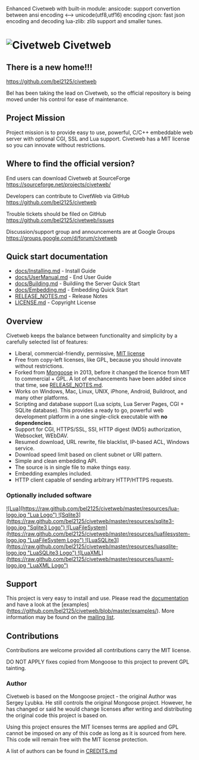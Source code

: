 Enhanced Civetweb with built-in module:
ansicode: support convertion between ansi encoding &lt;--&gt; unicode(utf8,utf16) encoding 
cjson: fast json encoding and decoding
lua-zlib: zlib support
and smaller tunes.

![Civetweb](https://raw.github.com/bel2125/civetweb/master/resources/civetweb_64x64.png "Civetweb") Civetweb
=======

There is a new home!!!
-----------------
https://github.com/bel2125/civetweb

Bel has been taking the lead on Civetweb, so the official repository is being
moved under his control for ease of maintenance.

Project Mission
-----------------

Project mission is to provide easy to use, powerful, C/C++ embeddable web
server with optional CGI, SSL and Lua support.
Civetweb has a MIT license so you can innovate without restrictions.

Where to find the official version?
-----------------------------------

End users can download Civetweb at SourceForge
https://sourceforge.net/projects/civetweb/

Developers can contribute to CivetWeb via GitHub
https://github.com/bel2125/civetweb

Trouble tickets should be filed on GitHub
https://github.com/bel2125/civetweb/issues

Discussion/support group and announcements are at Google Groups
https://groups.google.com/d/forum/civetweb

Quick start documentation
--------------------------

- [docs/Installing.md](https://github.com/bel2125/civetweb/blob/master/docs/Installing.md) - Install Guide
- [docs/UserManual.md](https://github.com/bel2125/civetweb/blob/master/docs/UserManual.md) - End User Guide
- [docs/Building.md](https://github.com/bel2125/civetweb/blob/master/docs/Building.md) - Buildiing the Server Quick Start
- [docs/Embedding.md](https://github.com/bel2125/civetweb/blob/master/docs/Embedding.md) - Embedding Quick Start
- [RELEASE_NOTES.md](https://github.com/bel2125/civetweb/blob/master/RELEASE_NOTES.md) - Release Notes
- [LICENSE.md](https://github.com/bel2125/civetweb/blob/master/LICENSE.md) - Copyright License

Overview
--------

Civetweb keeps the balance between functionality and
simplicity by a carefully selected list of features:

- Liberal, commercial-friendly, permissive,
  [MIT license](http://en.wikipedia.org/wiki/MIT_License)
- Free from copy-left licenses, like GPL, because you should innovate without
  restrictions.
- Forked from [Mongoose](https://code.google.com/p/mongoose/) in 2013, before
  it changed the licence from MIT to commercial + GPL. A lot of enchancements
  have been added since that time, see
  [RELEASE_NOTES.md](https://github.com/bel2125/civetweb/blob/master/RELEASE_NOTES.md).
- Works on Windows, Mac, Linux, UNIX, iPhone, Android, Buildroot, and many
  other platforms.
- Scripting and database support (Lua scipts, Lua Server Pages, CGI + SQLite
  database).
  This provides a ready to go, powerful web development platform in a one
  single-click executable with **no dependencies**.
- Support for CGI, HTTPS/SSL, SSI, HTTP digest (MD5) authorization, Websocket,
  WEbDAV.
- Resumed download, URL rewrite, file blacklist, IP-based ACL, Windows service.
- Download speed limit based on client subnet or URI pattern.
- Simple and clean embedding API.
- The source is in single file to make things easy.
- Embedding examples included.
- HTTP client capable of sending arbitrary HTTP/HTTPS requests.


### Optionally included software

<a href="http://lua.org">
![Lua](https://raw.github.com/bel2125/civetweb/master/resources/lua-logo.jpg "Lua Logo")
</a>
<a href="http://sqlite.org">
![Sqlite3](https://raw.github.com/bel2125/civetweb/master/resources/sqlite3-logo.jpg "Sqlite3 Logo")
</a>
<a href=http://keplerproject.github.io/luafilesystem/">
![LuaFileSystem](https://raw.github.com/bel2125/civetweb/master/resources/luafilesystem-logo.jpg "LuaFileSystem Logo")
</a>
<a href=http://lua.sqlite.org/index.cgi/index">
![LuaSQLite3](https://raw.github.com/bel2125/civetweb/master/resources/luasqlite-logo.jpg "LuaSQLite3 Logo")
</a>
<a href=http://viremo.eludi.net/LuaXML/index.html">
![LuaXML](https://raw.github.com/bel2125/civetweb/master/resources/luaxml-logo.jpg "LuaXML Logo")
</a>

Support
-------

This project is very easy to install and use. Please read the [documentation](https://github.com/bel2125/civetweb/blob/master/docs/)
and have a look at the [examples] (https://github.com/bel2125/civetweb/blob/master/examples/).
More information may be found on the [mailing list](https://groups.google.com/d/forum/civetweb).


Contributions
---------------

Contributions are welcome provided all contributions carry the MIT license.

DO NOT APPLY fixes copied from Mongoose to this project to prevent GPL tainting.

### Author

Civetweb is based on the Mongoose project - the original Author was Sergey Lyubka.  He still
controls the original Mongoose project.  However, he has changed or said he would
change licenses after writing and distributing the original code this
project is based on.

Using this project ensures the MIT licenses terms are applied and
GPL cannot be imposed on any of this code as long as it is sourced from
here. This code will remain free with the MIT license protection.

A list of authors can be found in [CREDITS.md](https://github.com/bel2125/civetweb/blob/master/CREDITS.md)

